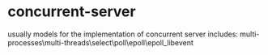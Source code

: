 # concurrent-server
usually models for the implementation of concurrent server
includes: multi-processes\multi-threads\select\poll\epoll\epoll_libevent
